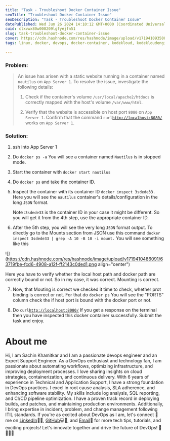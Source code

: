 ```yaml
---
title: "Task - Troubleshoot Docker Container Issue"
seoTitle: "Troubleshoot Docker Container Issue"
seoDescription: "Task - Troubleshoot Docker Container Issue"
datePublished: Wed Jun 26 2024 14:10:12 GMT+0000 (Coordinated Universal Time)
cuid: clxvwx80w000209lgfyejfn51
slug: task-troubleshoot-docker-container-issue
cover: https://cdn.hashnode.com/res/hashnode/image/upload/v1719410935082/aa697ef9-14ee-4151-9e3c-02e12710116f.png
tags: linux, docker, devops, docker-container, kodekloud, kodekloudengineer, kodekloudtasks

---
```


### Problem:

> An issue has arisen with a static website running in a container named `nautilus` on `App Server 1`. To resolve the issue, investigate the following details:
> 
> 1. Check if the container's volume `/usr/local/apache2/htdocs` is correctly mapped with the host's volume `/var/www/html`.
>     
> 2. Verify that the website is accessible on host port `8080` on `App Server 1`. Confirm that the command `curl`[`http://localhost:8080/`](http://localhost:8080/) works on `App Server 1`.
>     

### Solution:

1. ssh into App Server 1
    
2. Do `docker ps -a` You will see a container named `Nautilus` is in stopped mode.
    
3. Start the container with `docker start nautilus`
    
4. Do `docker ps` and take the container ID.
    
5. Inspect the container with its container ID `docker inspect 3sdede33.` Here you will see the `nautilus` container's details/configuration in the long `JSON` format.
    
    Note :`3sdede33` is the container ID in your case it might be different. So you will get it from the 4th step, use the appropriate container ID.
    
6. After the 5th step, you will see the very long `JSON` format output. To directly go to the Mounts section from JSON use this command `docker inspect 3sdede33 | grep -A 10 -B 10 -i mount.` You will see something like this
    

![](https://cdn.hashnode.com/res/hashnode/image/upload/v1719410486091/63719fbe-fcd6-4908-a12f-ff2143c0ded1.png align="center")

Here you have to verify whether the local host path and docker path are correctly bound or not. So in my case, it was correct. Mounting is correct.

7. Now, that Mouting is correct we checked it time to check, whether prot binding is correct or not. For that do `docker ps` You will see the "PORTS" column check the if host port is bound with the docker port or not.
    
8. Do `curl`[`http://localhost:8080/`](http://localhost:8080/) If you get a response on the terminal then you have inspected this docker container successfully. Submit the task and enjoy.
    

# About me

Hi, I am Sachin Khamitkar and I am a passionate devops engineer and an Expert Support Engineer. As a DevOps enthusiast and technology fan, I am passionate about automating workflows, optimizing infrastructure, and improving deployment processes. I love sharing insights on cloud strategies, containerization, and continuous delivery. With 6 years of experience in Technical and Application Support, I have a strong foundation in DevOps practices. I excel in root cause analysis, SLA adherence, and enhancing software stability. My skills include log analysis, SQL reporting, and CI/CD pipeline optimization. I have a proven track record in deploying builds, and patches, and maintaining production environments. Additionally, I bring expertise in incident, problem, and change management following ITIL standards. If you're as excited about DevOps as I am, let's connect 🌟 me on [LinkedIn](https://www.linkedin.com/in/sachin-khamitkar)🔗💼, [GitHub](https://github.com/sachin-2-github)💻🔗, and [Email](mailto:sachin.bmp@gmail.com)📧 for more tech tips, tutorials, and exciting projects! Let's innovate together and drive the future of DevOps! 🚀👩‍💻💡